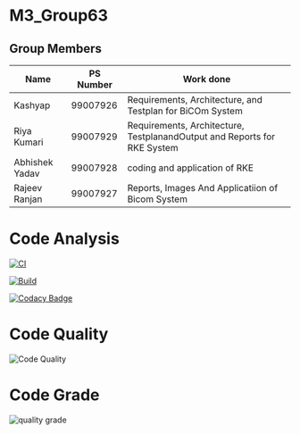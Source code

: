# M3_Group63



## Group Members
| Name     | PS Number | Work done |
|----------|-----------|-----------|
| Kashyap | 99007926 | Requirements, Architecture, and Testplan for BiCOm System  |
| Riya Kumari | 99007929 | Requirements, Architecture, TestplanandOutput and Reports for RKE System |
| Abhishek Yadav | 99007928  | coding and application of RKE  |
| Rajeev Ranjan | 99007927 | Reports, Images And Applicatiion of Bicom System  |

# Code Analysis



[![CI](https://github.com/kashyapshah26/M3_Group63/actions/workflows/main.yml/badge.svg)](https://github.com/kashyapshah26/M3_Group63/actions/workflows/main.yml)

[![Build](https://github.com/kashyapshah26/M3_Group63/actions/workflows/Build.yml/badge.svg)](https://github.com/kashyapshah26/M3_Group63/actions/workflows/Build.yml) 

[![Codacy Badge](https://app.codacy.com/project/badge/Grade/dc14bf247af043e09e64c67b0bf43673)](https://www.codacy.com/gh/RIYA45088/M3_Group63-1/dashboard?utm_source=github.com&amp;utm_medium=referral&amp;utm_content=RIYA45088/M3_Group63-1&amp;utm_campaign=Badge_Grade)



# Code Quality
![Code Quality](https://api.codiga.io/project/31908/score/svg)

# Code Grade
![quality grade](https://api.codiga.io/project/31908/status/svg)

